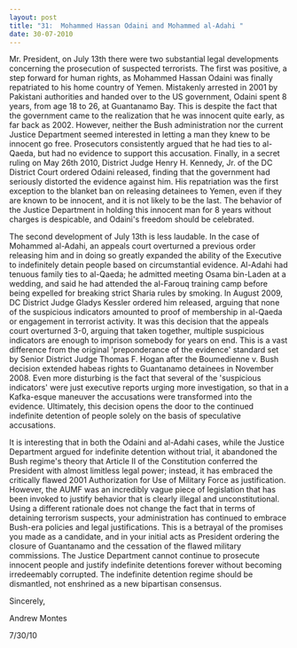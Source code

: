 ```yaml
---
layout: post
title: "31:  Mohammed Hassan Odaini and Mohammed al-Adahi "
date: 30-07-2010
---
```

Mr. President, on July 13th there were two substantial legal developments concerning the prosecution of suspected terrorists. The first was positive, a step forward for human rights, as Mohammed Hassan Odaini was finally repatriated to his home country of Yemen. Mistakenly arrested in 2001 by Pakistani authorities and handed over to the US government, Odaini spent 8 years, from age 18 to 26, at Guantanamo Bay. This is despite the fact that the government came to the realization that he was innocent quite early, as far back as 2002. However, neither the Bush administration nor the current Justice Department seemed interested in letting a man they knew to be innocent go free. Prosecutors consistently argued that he had ties to al-Qaeda, but had no evidence to support this accusation. Finally, in a secret ruling on May 26th 2010, District Judge Henry H. Kennedy, Jr. of the DC District Court ordered Odaini released, finding that the government had seriously distorted the evidence against him. His repatriation was the first exception to the blanket ban on releasing detainees to Yemen, even if they are known to be innocent, and it is not likely to be the last. The behavior of the Justice Department in holding this innocent man for 8 years without charges is despicable, and Odaini's freedom should be celebrated.

The second development of July 13th is less laudable. In the case of Mohammed al-Adahi, an appeals court overturned a previous order releasing him and in doing so greatly expanded the ability of the Executive to indefinitely detain people based on circumstantial evidence. Al-Adahi had tenuous family ties to al-Qaeda; he admitted meeting Osama bin-Laden at a wedding, and said he had attended the al-Farouq training camp before being expelled for breaking strict Sharia rules by smoking. In August 2009, DC District Judge Gladys Kessler ordered him released, arguing that none of the suspicious indicators amounted to proof of membership in al-Qaeda or engagement in terrorist activity. It was this decision that the appeals court overturned 3-0, arguing that taken together, multiple suspicious indicators are enough to imprison somebody for years on end. This is a vast difference from the original 'preponderance of the evidence' standard set by Senior District Judge Thomas F. Hogan after the Boumedienne v. Bush decision extended habeas rights to Guantanamo detainees in November 2008. Even more disturbing is the fact that several of the 'suspicious indicators' were just executive reports urging more investigation, so that in a Kafka-esque maneuver the accusations were transformed into the evidence. Ultimately, this decision opens the door to the continued indefinite detention of people solely on the basis of speculative accusations.

It is interesting that in both the Odaini and al-Adahi cases, while the Justice Department argued for indefinite detention without trial, it abandoned the Bush regime's theory that Article II of the Constitution conferred the President with almost limitless legal power; instead, it has embraced the critically flawed 2001 Authorization for Use of Military Force as justification. However, the AUMF was an incredibly vague piece of legislation that has been invoked to justify behavior that is clearly illegal and unconstitutional. Using a different rationale does not change the fact that in terms of detaining terrorism suspects, your administration has continued to embrace Bush-era policies and legal justifications. This is a betrayal of the promises you made as a candidate, and in your initial acts as President ordering the closure of Guantanamo and the cessation of the flawed military commissions. The Justice Department cannot continue to prosecute innocent people and justify indefinite detentions forever without becoming irredeemably corrupted. The indefinite detention regime should be dismantled, not enshrined as a new bipartisan consensus.

Sincerely,

Andrew Montes

7/30/10
 

 



 
 